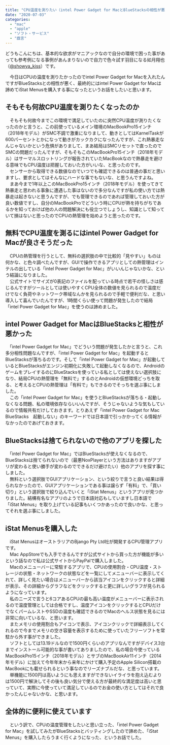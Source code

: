 ```yaml
---
title: "CPU温度を測りたい（intel Power Gadget for MacとBlueStacksの相性が悪い）"
date: "2020-07-03"
categories: 
  - "mac"
  - "apple"
  - "ソフト・サービス"
  - "戯言"
---
```


どうもこんにちは、基本的な欲求がマニアックなので自分の環境で困った事があっても参考例になる事例があんまりないので自力で色々試す羽目になる如月翔也（[@showya\_kiss](http://twitter.com/showya_kiss)）です。  
  
　今日はCPUの温度を測りたかったのでintel Power Gadget for Macを入れたんですがBlueStacksとの相性が悪く、最終的にはintel Power Gadget for Macは諦めてiStat Menusを購入する事になったというお話をしたいと思います。  

## そもそも何故CPU温度を測りたくなったのか

　そもそも何故今までこの環境で満足していたのに突然CPU温度が測りたくなったのかと言うと、この前使っているメイン環境のMacBookPro15インチ（2018年モデル）がSMC不調で激重になりまして、動きとしてはKarnelTaskが600パーセントとかになって動きがカックカクになったんですが、これ熱暴走なんじゃないかという危惧がありまして、まあ結局はSMCリセットで直ったのでSMCの問題だったんですが、そもそもこのMacBookPro15インチ（2018年モデル）はサーマルスロットリングが報告されていたMacBookなので熱暴走を避ける意味でもCPU温度は把握しておいた方がいいな、と思ったのです。  
　センサーから取得できる数値なのでいつでも確認できるのは普通の事だと思いますし、要求としてはそんなにハードな事でもないな、と思うんですよね。  
　まあ今まで1年以上このMacBookPro15インチ（2018年モデル）を使ってきて熱暴走と思われる事象に遭遇した事はないので多分なんですが私の使い方では熱暴走は起きないと思うんですが、でも管理できるのであれば管理しておいた方が良い数値ですし、自分のMacBookProでどういう時にCPUが熱を持ちがちであるかを知っておけば他の人の問題解決にも役立つでしょうし、知識として知っていて損はないと思ったのでCPUの熱管理を始めようと思ったのです。  

## 無料でCPU温度を測るにはintel Power Gadget for Macが良さそうだった

　CPUの熱管理を行うとして、無料の選択肢の中で比較的「見やすい」ものは何かな、と色々調べたんですが、GUIで操作できるアプリとしての熱管理はインテルの出している「intel Power Gadget for Mac」がいいんじゃないかな、という結論になりました。  
　公式サイトでサイズが0表記のファイルを配っている時点で若干の怪しさは感じるんですがツールとしては使いやすくCPU全体の数値を見られるので温度だけでなく負荷やネットワーク帯域なんかを見られるので手軽で便利だな、と思い導入して喜んでいたんですが、1時間くらい使って問題が発生したので結局「intel Power Gadget for Mac」を使うのは諦めました。  

## intel Power Gadget for MacはBlueStacksと相性が悪かった

　「intel Power Gadget for Mac」でどういう問題が発生したかと言うと、これ多分相性問題なんですが、「intel Power Gadget for Mac」を起動するとBlueStacksが落ちるのです。そして「intel Power Gadget for Mac」が起動しているとBlueStacksがエンジン初期化に失敗して起動しなくなるので、AndroidのゲームをプレイするのにBlueStacksを使っている私としては使えない選択肢になり、結局CPUの熱管理を「無料で」するのとAndroidの仮想環境どっちを取る、と考えるとCPUの熱管理は「有料で」もできるのでそっちを選ぶ事にしました。  
　この「intel Power Gadget for Mac」を使うとBlueStacksが落ちる・起動しなくなる問題、私の環境依存ならいいんですが、そうじゃないような気もしているので情報共有だけしておきます。とりあえず「intel Power Gadget for Mac　BlueStacks　起動しない」のキーワードでは日本語で引っかかってくる情報がなかったのであげておきます。  

## BlueStacksは捨てられないので他のアプリを探した

　「intel Power Gadget for Mac」ではBlueStacksが使えなくなるので、BlueStacksは捨てられないので（最悪NoxPlayerという方法はありますがアプリが変わると使い勝手が変わるのでできるだけ避けたい）他のアプリを探す事にしました。  
　無料という選択肢でGUIアプリケーション、という絞りで言うと良い結果は得られなかったので、GUIアプリケーションである事は譲らず「有料」で、「買い切り」という選択肢で絞り込んでいくと「iStat Menus」というアプリが見つかりました。結構有名なアプリのようで日本語対応もしていますし日本語で「iStat Menus」を取り上げている記事もいくつかあったので良いかな、と思ってそれを選ぶ事にしました。  

## iStat Menusを購入した

　iStat MenusはオーストラリアのBjango Pty Ltd社が開発するCPU管理アプリです。  
　Mac AppStoreでも入手できるんですが公式サイトから買った方が機能が多いという話なので私は公式サイトからPayPalで購入しました。  
　Macのメニューバーに常駐するアプリで、CPUの使用割合・CPU温度・ストレージの状態・ネットワークの状態などを一覧にしてメニューバーに表示してくれて、詳しく見たい場合はメニューバーから該当アイコンをクリックすると詳細が表示、その詳細からグラフなどをクリックすると更に詳しいグラフが見られるようになっています。  
　私のニーズで言うと6コアあるCPUの最も高い温度がメニューバーに表示されるので温度管理としては合格ですし、温度アイコンをクリックするとCPUだけでなくパームレストやSSDの温度も確認できるのでMacのヘルス状態を見るには非常に向いているな、と思います。  
　またメモリの使用割合もアイコンで表示、アイコンクリックで詳細表示してくれるので今までメモリの空き容量を表示するために使っていたフリーソフトを常駐から外す事ができました。  
　ソフトとしては13.19ドルなので1500円くらいのアプリなんですがデバイス3台までインストール可能的な事が書いてありましたので、私の場合今使っているMacBookPro15インチ（2018年モデル）とサブのMacBookAir11インチ（2014年モデル）に加えて今年年末から来年にかけて購入予定のApple Silicon搭載のMacBookにも載せられるという事なのでリーズナブルだな、と思っています。  
　単機能に1500円は高いようにも思えますができないイライラを抱え込むよりは1500円で解決してその後も良い気分で使える方が最終的な満足度は高いと思っていて、実際に今使っていて満足しているのでお金の使い方としてはそれで良かったんじゃないかな、と思います。  

## 全体的に便利に使えています

　という訳で、CPUの温度管理をしたいと思い立った、「intel Power Gadget for Mac」を試してみたがBlueStacksとバッティングしたので諦めた、「iStat Menus」を購入したらうまく行くようになった、というお話でした。
